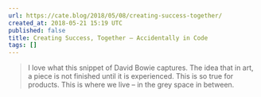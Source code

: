 ```yaml
---
url: https://cate.blog/2018/05/08/creating-success-together/
created_at: 2018-05-21 15:19 UTC
published: false
title: Creating Success, Together – Accidentally in Code
tags: []
---
```


> I love what this snippet of David Bowie captures. The idea that in art, a piece is not finished until it is experienced. This is so true for products. This is where we live – in the grey space in between.
